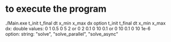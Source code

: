 # to execute the program
./Main.exe t_init t_final dt x_min x_max dx option
t_init t_final dt x_min x_max dx: 
double values: 0 1 0.5 0 5 2 or 0 2 0.1 0 10 0.1 or 0 10 0.1 0 10 1e-6
option: 
string: "solve", "solve_parallel", "solve_async" 